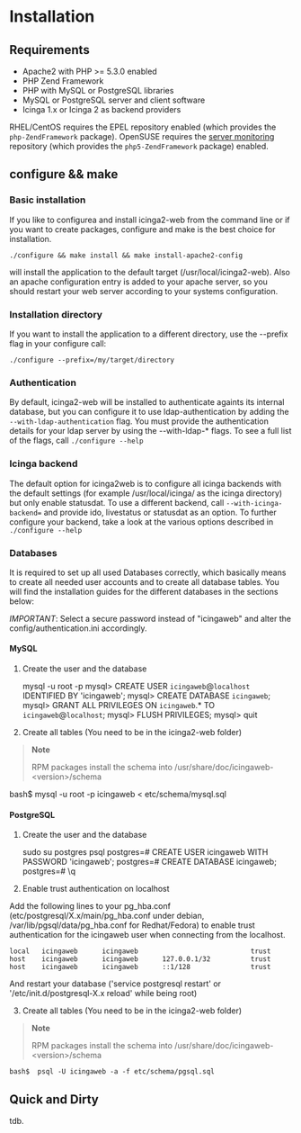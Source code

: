 
# Installation

## Requirements

* Apache2 with PHP >= 5.3.0 enabled
* PHP Zend Framework
* PHP with MySQL or PostgreSQL libraries
* MySQL or PostgreSQL server and client software 
* Icinga 1.x or Icinga 2 as backend providers

RHEL/CentOS requires the EPEL repository enabled (which provides the `php-ZendFramework`
package). OpenSUSE requires the [server monitoring](https://build.opensuse.org/project/show/server:monitoring) repository (which provides the `php5-ZendFramework` package) enabled.

## configure && make

### Basic installation

If you like to configurea and install icinga2-web from the command line or 
if you want to create packages, configure and make is the best choice for installation.

    ./configure && make install && make install-apache2-config

will install the application to the default target (/usr/local/icinga2-web). Also
an apache configuration entry is added to your apache server, so you should restart
your web server according to your systems configuration.

### Installation directory

If you want to install the application to a different directory, use the --prefix flag in your 
configure call:

    ./configure --prefix=/my/target/directory


### Authentication

By default, icinga2-web will be installed to authenticate againts its internal database,
but you can configure it to use ldap-authentication by adding the `--with-ldap-authentication` 
flag. You must provide the authentication details for your ldap server by using the --with-ldap-* flags.
To see a full list of the flags, call `./configure --help`

### Icinga backend

The default option for icinga2web is to configure all icinga backends with the default settings (for example
/usr/local/icinga/ as the icinga directory) but only enable statusdat. To use a different backend,
call `--with-icinga-backend=` and provide ido, livestatus or statusdat as an option. To further configure
your backend, take a look at the various options described in `./configure --help` 

### Databases

It is required to set up all used Databases correctly, which basically means to create all needed user accounts and to
create all database tables. You will find the installation guides for the different databases in the sections below:

*IMPORTANT*: Select a secure password instead of "icingaweb" and alter the config/authentication.ini accordingly.


#### MySQL

1. Create the user and the database


    mysql -u root -p
    mysql> CREATE USER `icingaweb`@`localhost` IDENTIFIED BY 'icingaweb';
    mysql> CREATE DATABASE `icingaweb`;
    mysql> GRANT ALL PRIVILEGES ON `icingaweb`.* TO `icingaweb`@`localhost`;
    mysql> FLUSH PRIVILEGES;
    mysql> quit


2. Create all tables (You need to be in the icinga2-web folder)

> **Note**
>
> RPM packages install the schema into /usr/share/doc/icingaweb-&lt;version&gt;/schema

   bash$  mysql -u root -p icingaweb < etc/schema/mysql.sql


#### PostgreSQL

1. Create the user and the database


    sudo su postgres
    psql
    postgres=#  CREATE USER icingaweb WITH PASSWORD 'icingaweb';
    postgres=#  CREATE DATABASE icingaweb;
    postgres=#  \q


2. Enable trust authentication on localhost

Add the following lines to your pg_hba.conf (etc/postgresql/X.x/main/pg_hba.conf under debian, /var/lib/pgsql/data/pg_hba.conf for Redhat/Fedora)
to enable trust authentication for the icingaweb user when connecting from the localhost.

    local   icingaweb      icingaweb                            trust
    host    icingaweb      icingaweb      127.0.0.1/32          trust
    host    icingaweb      icingaweb      ::1/128               trust

And restart your database ('service postgresql restart' or '/etc/init.d/postgresql-X.x reload' while being root)


3. Create all tables (You need to be in the icinga2-web folder)

> **Note**
>
> RPM packages install the schema into /usr/share/doc/icingaweb-&lt;version&gt;/schema

    bash$  psql -U icingaweb -a -f etc/schema/pgsql.sql



Quick and Dirty
----------------

tdb.
